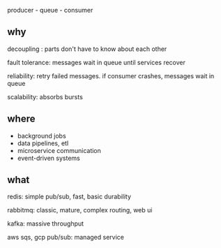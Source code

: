 ---
---

producer - queue - consumer 

## why 
decoupling : parts don't have to know about each other 

fault tolerance: messages wait in queue until services recover 

reliability: retry failed messages. if consumer crashes, messages wait in queue 

scalability: absorbs bursts 

## where 
- background jobs 
- data pipelines, etl 
- microservice communication
- event-driven systems


## what 

redis: simple pub/sub, fast, basic durability

rabbitmq: classic, mature, complex routing, web ui   

kafka: massive throughput

aws sqs, gcp pub/sub: managed service



